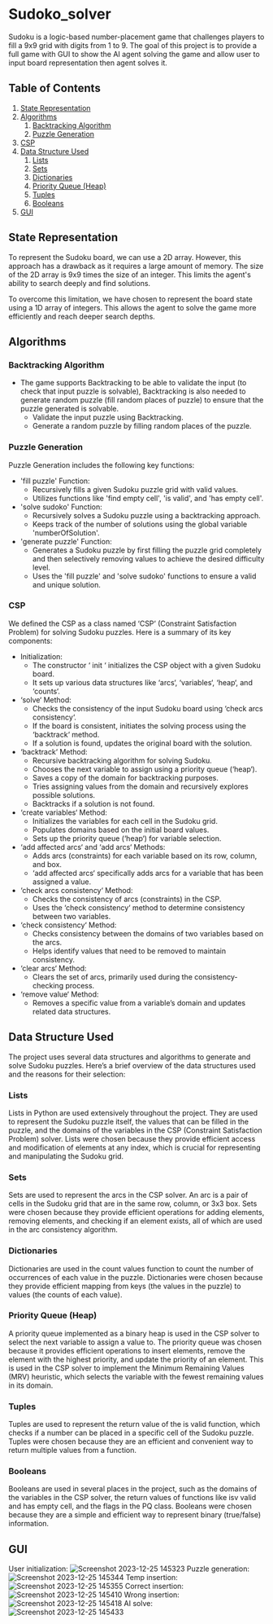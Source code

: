 #  Sudoko_solver

Sudoku is a logic-based number-placement game that challenges players to fill
a 9x9 grid with digits from 1 to 9. The goal
of this project is to provide a full game with GUI to show the AI agent solving the
game and allow user to input board representation then agent solves it.

## Table of Contents

1. [State Representation](#state-representation)
2. [Algorithms](#algorithms)
    1. [Backtracking Algorithm](#backtracking-algorithm)
    2. [Puzzle Generation](#puzzle-generation)
3. [CSP](#csp)
4. [Data Structure Used](#data-structure-used)
    1. [Lists](#lists)
    2. [Sets](#sets)
    3. [Dictionaries](#dictionaries)
    4. [Priority Queue (Heap)](#priority-queue-heap)
    5. [Tuples](#tuples)
    6. [Booleans](#booleans)
5. [GUI](#gui)

## State Representation

To represent the Sudoku board, we can use a 2D array. However, this approach has a drawback as it requires a large amount of memory. The size of the 2D array is 9x9 times the size of an integer. This limits the agent's ability to search deeply and find solutions.

To overcome this limitation, we have chosen to represent the board state using a 1D array of integers. This allows the agent to solve the game more efficiently and reach deeper search depths.


## Algorithms
### Backtracking Algorithm
- The game supports Backtracking to be able to validate the input (to check that input puzzle is solvable), Backtracking is also needed to generate random puzzle (fill random places of puzzle) to ensure that the puzzle generated is solvable.
    - Validate the input puzzle using Backtracking.
    - Generate a random puzzle by filling random places of the puzzle.

### Puzzle Generation
Puzzle Generation includes the following key functions:
- 'fill puzzle' Function:
    - Recursively fills a given Sudoku puzzle grid with valid values.
    - Utilizes functions like 'find empty cell', 'is valid', and 'has empty cell'.
- 'solve sudoko' Function:
    - Recursively solves a Sudoku puzzle using a backtracking approach.
    - Keeps track of the number of solutions using the global variable 'numberOfSolution'.
- 'generate puzzle' Function:
    - Generates a Sudoku puzzle by first filling the puzzle grid completely and then selectively removing values to achieve the desired difficulty level.
    - Uses the 'fill puzzle' and 'solve sudoko' functions to ensure a valid and unique solution.

### CSP
We defined the CSP as a class named ‘CSP‘ (Constraint Satisfaction Problem) for solving
Sudoku puzzles. Here is a summary of its key components:
- Initialization:
    - The constructor ‘ init ‘ initializes the CSP object with a given Sudoku board.
    - It sets up various data structures like ‘arcs‘, ‘variables‘, ‘heap‘, and ‘counts‘.
- ‘solve‘ Method:
    - Checks the consistency of the input Sudoku board using ‘check arcs consistency‘.
    - If the board is consistent, initiates the solving process using the ‘backtrack‘ method.
    - If a solution is found, updates the original board with the solution.
- ‘backtrack‘ Method:
    - Recursive backtracking algorithm for solving Sudoku.
    - Chooses the next variable to assign using a priority queue (‘heap‘).
    - Saves a copy of the domain for backtracking purposes.
    - Tries assigning values from the domain and recursively explores possible solutions.
    - Backtracks if a solution is not found.
- ‘create variables‘ Method:
    - Initializes the variables for each cell in the Sudoku grid.
    - Populates domains based on the initial board values.
    - Sets up the priority queue (‘heap‘) for variable selection.
- ‘add affected arcs‘ and ‘add arcs‘ Methods:
    - Adds arcs (constraints) for each variable based on its row, column, and box.
    - ‘add affected arcs‘ specifically adds arcs for a variable that has been assigned a value.
- ‘check arcs consistency‘ Method:
    - Checks the consistency of arcs (constraints) in the CSP.
    - Uses the ‘check consistency‘ method to determine consistency between two variables.
- ‘check consistency‘ Method:
    - Checks consistency between the domains of two variables based on the arcs.
    - Helps identify values that need to be removed to maintain consistency.
- ‘clear arcs‘ Method:
    - Clears the set of arcs, primarily used during the consistency-checking process.
- ‘remove value‘ Method:
    - Removes a specific value from a variable’s domain and updates related data structures.

## Data Structure Used

The project uses several data structures and algorithms to generate and solve Sudoku
puzzles. Here’s a brief overview of the data structures used and the reasons for their
selection:

### Lists
Lists in Python are used extensively throughout the project. They are used to represent
the Sudoku puzzle itself, the values that can be filled in the puzzle, and the domains
of the variables in the CSP (Constraint Satisfaction Problem) solver. Lists were chosen
because they provide efficient access and modification of elements at any index, which is
crucial for representing and manipulating the Sudoku grid.

### Sets
Sets are used to represent the arcs in the CSP solver. An arc is a pair of cells in the
Sudoku grid that are in the same row, column, or 3x3 box. Sets were chosen because they
provide efficient operations for adding elements, removing elements, and checking if an
element exists, all of which are used in the arc consistency algorithm.

### Dictionaries
Dictionaries are used in the count values function to count the number of occurrences of
each value in the puzzle. Dictionaries were chosen because they provide efficient mapping
from keys (the values in the puzzle) to values (the counts of each value).

### Priority Queue (Heap)
A priority queue implemented as a binary heap is used in the CSP solver to select the next
variable to assign a value to. The priority queue was chosen because it provides efficient
operations to insert elements, remove the element with the highest priority, and update
the priority of an element. This is used in the CSP solver to implement the Minimum
Remaining Values (MRV) heuristic, which selects the variable with the fewest remaining
values in its domain.

### Tuples
Tuples are used to represent the return value of the is valid function, which checks if a
number can be placed in a specific cell of the Sudoku puzzle. Tuples were chosen because
they are an efficient and convenient way to return multiple values from a function.

### Booleans
Booleans are used in several places in the project, such as the domains of the variables in
the CSP solver, the return values of functions like isv valid and has empty cell, and the
flags in the PQ class. Booleans were chosen because they are a simple and efficient way
to represent binary (true/false) information.

## GUI
User initialization:
![Screenshot 2023-12-25 145323](https://github.com/eyadashrafkh/labs/assets/97104406/3d0103a3-59e8-459d-8f60-af4d153175f6)
Puzzle generation:
![Screenshot 2023-12-25 145344](https://github.com/eyadashrafkh/labs/assets/97104406/9c06b5f3-9f24-453b-84dc-21c47b591743)
Temp insertion:
![Screenshot 2023-12-25 145355](https://github.com/eyadashrafkh/labs/assets/97104406/c46bd90a-c6b5-403a-9bbe-27d1a609feba)
Correct insertion:
![Screenshot 2023-12-25 145410](https://github.com/eyadashrafkh/labs/assets/97104406/00ffab0f-848a-4a57-8867-bb1a596ba2c8)
Wrong insertion:
![Screenshot 2023-12-25 145418](https://github.com/eyadashrafkh/labs/assets/97104406/57c48d0d-ae4e-49ac-970a-351661bd2abb)
AI solve:
![Screenshot 2023-12-25 145433](https://github.com/eyadashrafkh/labs/assets/97104406/8b912dba-0ef2-4ed6-8dd1-a43c6c8ca37f)
